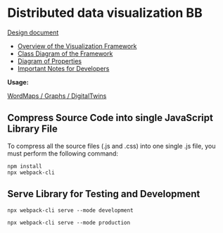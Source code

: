 # Distributed data visualization BB

[Design document](design-document.md)

* [Overview of the Visualization Framework](./framework/FrameworkOverview.md)
* [Class Diagram of the Framework](./framework/ClassDiagrams.md)
* [Diagram of Properties](./framework/PropertiesDiagram.md)
* [Important Notes for Developers](./framework/DeveloperNotes.md)

**Usage:**

[WordMaps / Graphs / DigitalTwins](./framework/usage/WordMap.md)

## Compress Source Code into single JavaScript Library File

To compress all the source files (.js and .css) into one single .js file, you must perform the following command:

```
npm install
npx webpack-cli
```

## Serve Library for Testing and Development

```
npx webpack-cli serve --mode development

npx webpack-cli serve --mode production
```